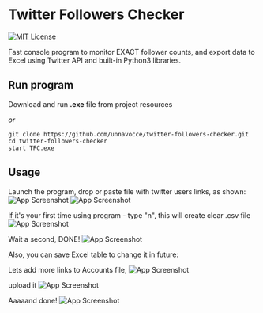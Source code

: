 # Twitter Followers Checker
[![MIT License](https://img.shields.io/badge/License-MIT-green.svg)](https://choosealicense.com/licenses/mit/)

Fast console program to monitor EXACT follower counts, and export data to Excel using
Twitter API and built-in Python3 libraries.


## Run program

Download and run **.exe** file from project resources

_or_

```
git clone https://github.com/unnavocce/twitter-followers-checker.git
cd twitter-followers-checker
start TFC.exe
```
## Usage
Launch the program, drop or paste file with twitter users links, as shown:
![App Screenshot](https://ibb.co/XyMMjQh)
![App Screenshot](https://ibb.co/B6j9Myg)

If it's your first time using program - type "n", this will create clear .csv file
![App Screenshot](https://ibb.co/M9QLNtf)

Wait a second, DONE!
![App Screenshot](https://ibb.co/XsWbrht)

Also, you can save Excel table to change it in future:

Lets add more links to Accounts file,
![App Screenshot](https://ibb.co/rtP27DJ)

upload it
![App Screenshot](https://ibb.co/vjSLtRc)

Aaaaand done!
![App Screenshot](https://ibb.co/w4H0YV5)
